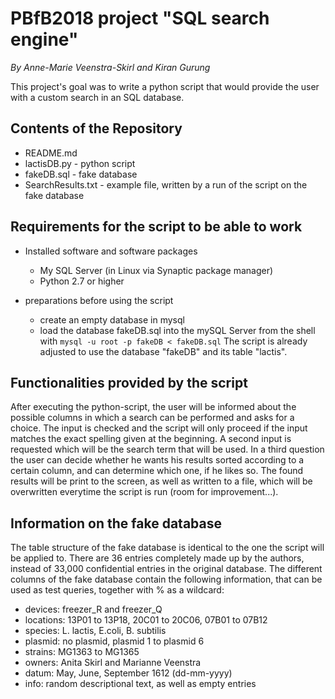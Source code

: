 # PBfB2018 project "SQL search engine"

*By Anne-Marie Veenstra-Skirl and Kiran Gurung*

This project's goal was to write a python script that would provide the user with a custom search in an SQL database.

## Contents of the Repository
  * README.md
  * lactisDB.py  - python script
  * fakeDB.sql   - fake database
  * SearchResults.txt - example file, written by a run of the script on the fake database

## Requirements for the script to be able to work

  * Installed software and software packages
    - My SQL Server (in Linux via Synaptic package manager)
    - Python 2.7 or higher
    
  * preparations before using the script
    - create an empty database in mysql
    - load the database fakeDB.sql into the mySQL Server from the shell with `mysql -u root -p fakeDB < fakeDB.sql` The script is already adjusted to use the database "fakeDB" and its table "lactis".

## Functionalities provided by the script

After executing the python-script, the user will be informed about the possible columns in which a search can be performed and asks for a choice. The input is checked and the script will only proceed if the input matches the exact spelling given at the beginning. A second input is requested which will be the search term that will be used. In a third question the user can decide whether he wants his results sorted according to a certain column, and can determine which one, if he likes so. The found results will be print to the screen, as well as written to a file, which will be overwritten everytime the script is run (room for improvement...).

## Information on the fake database

The table structure of the fake database is identical to the one the script will be applied to. There are 36 entries completely made up by the authors, instead of 33,000 confidential entries in the original database. The different columns of the fake database contain the following information, that can be used as test queries, together with % as a wildcard:
  * devices: freezer_R and freezer_Q
  * locations: 13P01 to 13P18, 20C01 to 20C06, 07B01 to 07B12
  * species: L. lactis, E.coli, B. subtilis
  * plasmid: no plasmid, plasmid 1 to plasmid 6
  * strains: MG1363 to MG1365
  * owners: Anita Skirl and Marianne Veenstra
  * datum: May, June, September 1612 (dd-mm-yyyy)
  * info: random descriptional text, as well as empty entries
